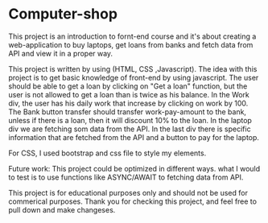 # Computer-shop

This project is an introduction to fornt-end course and it's about creating a web-application to buy laptops, get loans from banks and fetch data from API and view it in a proper way. 

This project is written by using (HTML, CSS ,Javascript). 
The idea with this project is to get basic knowledge of front-end by using javascript. 
The user should be able to get a loan by clicking on "Get a loan" function, but the user is not allowed to get a loan than is twice as his balance. In the Work div, the user has his daily work that increase by clicking on work by 100.
The Bank button transfer should transfer work-pay-amount to the bank, unless if there is a loan, then it will discount 10% to the loan. 
In the laptop div we are fetching som data from the API.
In the last div there is specific information that are fetched from the API and a button to pay for the laptop.

For CSS, I used bootstrap and css file to style my elements.

Future work:
This project could be optimized in different ways. what I would to test is to use functions like ASYNC/AWAIT to fetching data from API.

This project is for educational purposes only and should not be used for commerical purposes.
Thank you for checking this project, and feel free to pull down and make changeses.
